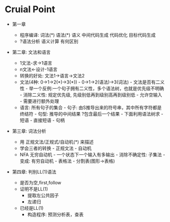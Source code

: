 # Cruial Point

- 第一章
  - 程序编译: 词法(\*) 语法(\*) 语义 中间代码生成 代码优化 目标代码生成
  - ?语法分析 语义计算 有何区别

- 第二章: 文法和语言
  - 1文法-求->1语言
  - n文法<-设计-1语言
  - 转换的好处: 文法1->语言->文法2
  - 文法(4种: 0->1->2(\*)->3(\*))
        - 0->1->2(语法)->3(词法)
        - 文法是否有二义性
            - 举一个反例:一个句子拥有二义性，多个语法树，也就是优先级不明确
            - 消除二义性: 规定优先级, 先级别低再到级别高再到级别低
        - 允许空输入
            - 需要进行额外处理
  - 语言: 所有句子的集合
        - 句子: 由S推导出来的符号串，其中所有字符都是终结符
        - 句型: 推导的中间结果 ?包含最后一个结果
            - 下面利用语法树求
                - 短语
                    - 直接短语
                    - 句柄

- 第三章: 词法分析
  - 用 正规文法/正规式/自动机(\*) 来描述
  - 学会三者的转换
        - 正规文法 - 自动机
  - NFA 无穷自动机
        - 一个状态下一个输入有多输出
        - 消除不确定性: 子集法
            - 变成: 有穷自动机
        - 表格法
        - 分割表(图形->表格)

- 第四章: 判别LL(1)语法
  - 是否为空,first,follow
  - 证明不是LL(1)
    - 提取左公共因子
    - 左递归
  - 已经是LL(1)
    - 构造程序: 预测分析表，查表
